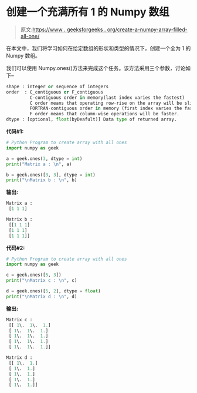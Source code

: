 # 创建一个充满所有 1 的 Numpy 数组

> 原文:[https://www . geeksforgeeks . org/create-a-numpy-array-filled-all-one/](https://www.geeksforgeeks.org/create-a-numpy-array-filled-with-all-ones/)

在本文中，我们将学习如何在给定数组的形状和类型的情况下，创建一个全为 1 的 Numpy 数组。

我们可以使用 Numpy.ones()方法来完成这个任务。该方法采用三个参数，讨论如下–

```py
shape : integer or sequence of integers
order  : C_contiguous or F_contiguous
         C-contiguous order in memory(last index varies the fastest)
         C order means that operating row-rise on the array will be slightly quicker
         FORTRAN-contiguous order in memory (first index varies the fastest).
         F order means that column-wise operations will be faster. 
dtype : [optional, float(byDeafult)] Data type of returned array.  

```

**代码#1:**

```py
# Python Program to create array with all ones
import numpy as geek 

a = geek.ones(3, dtype = int) 
print("Matrix a : \n", a) 

b = geek.ones([3, 3], dtype = int) 
print("\nMatrix b : \n", b) 
```

**输出:**

```py
Matrix a : 
 [1 1 1]

Matrix b : 
 [[1 1 1]
 [1 1 1]
 [1 1 1]]

```

**代码#2:**

```py
# Python Program to create array with all ones
import numpy as geek 

c = geek.ones([5, 3]) 
print("\nMatrix c : \n", c) 

d = geek.ones([5, 2], dtype = float) 
print("\nMatrix d : \n", d) 
```

**输出:**

```py
Matrix c : 
 [[ 1\.  1\.  1.]
 [ 1\.  1\.  1.]
 [ 1\.  1\.  1.]
 [ 1\.  1\.  1.]
 [ 1\.  1\.  1.]]

Matrix d : 
 [[ 1\.  1.]
 [ 1\.  1.]
 [ 1\.  1.]
 [ 1\.  1.]
 [ 1\.  1.]]

```